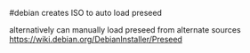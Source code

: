 #debian
creates ISO to auto load preseed

alternatively can manually load preseed from alternate sources https://wiki.debian.org/DebianInstaller/Preseed
